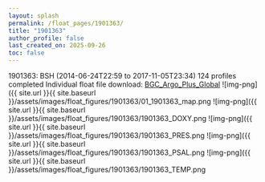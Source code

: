 ```yaml
---
layout: splash
permalink: /float_pages/1901363/
title: "1901363"
author_profile: false
last_created_on: 2025-09-26
toc: false
---
```

 
1901363: BSH (2014-06-24T22:59 to 2017-11-05T23:34)
124 profiles completed
Individual float file download: [BGC_Argo_Plus_Global](https://ftp.soest.hawaii.edu/bgc_argo_plus/Individual_Floats/outliers_removed/1901363_Sprof_processed.nc)
![img-png]({{ site.url }}{{ site.baseurl }}/assets/images/float_figures/1901363/01_1901363_map.png
![img-png]({{ site.url }}{{ site.baseurl }}/assets/images/float_figures/1901363/1901363_DOXY.png
![img-png]({{ site.url }}{{ site.baseurl }}/assets/images/float_figures/1901363/1901363_PRES.png
![img-png]({{ site.url }}{{ site.baseurl }}/assets/images/float_figures/1901363/1901363_PSAL.png
![img-png]({{ site.url }}{{ site.baseurl }}/assets/images/float_figures/1901363/1901363_TEMP.png
